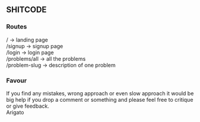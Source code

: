 ## SHITCODE

### Routes

/ -> landing page 
<br/>
/signup -> signup page 
<br/>
/login -> login page
<br/>
/problems/all -> all the problems 
<br/> 
/problem-slug -> description of one problem

### Favour

If you find any mistakes, wrong approach or even slow approach it would be big help if you drop a comment or something
and please feel free to critique or give feedback. 
<br/>
Arigato 
